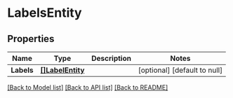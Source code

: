 # LabelsEntity

## Properties
Name | Type | Description | Notes
------------ | ------------- | ------------- | -------------
**Labels** | [**[]LabelEntity**](LabelEntity.md) |  | [optional] [default to null]

[[Back to Model list]](../pkg/nifi/README.md#documentation-for-models) [[Back to API list]](../pkg/nifi/README.md#documentation-for-api-endpoints) [[Back to README]](../pkg/nifi/README.md)



